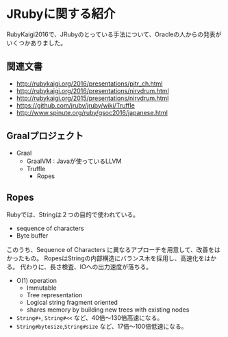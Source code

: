
JRubyに関する紹介
=====

RubyKaigi2016で、JRubyのとっている手法について、Oracleの人からの発表がいくつかありました。


関連文書
-----

- http://rubykaigi.org/2016/presentations/pitr_ch.html
- http://rubykaigi.org/2016/presentations/nirvdrum.html
- http://rubykaigi.org/2015/presentations/nirvdrum.html
- https://github.com/jruby/jruby/wiki/Truffle
- http://www.spinute.org/ruby/gsoc2016/japanese.html


Graalプロジェクト
-----

- Graal
  - GraalVM : Javaが使っているLLVM
  - Truffle
    - Ropes

Ropes
-----

Rubyでは、Stringは２つの目的で使われている。

- sequence of characters
- Byte buffer


このうち、Sequence of Characters に異なるアプローチを用意して、改善をはかったもの。
RopesはStringの内部構造にバランス木を採用し、高速化をはかる。
代わりに、長さ検査、IOへの出力速度が落ちる。

- O(1) operation
  - Immutable
  - Tree representation
  - Logical string fragment oriented
  - shares memory by building new trees with existing nodes
- `String#+`, `String#<<` など、40倍〜130倍高速になる。
- `String#bytesize`,`String#size` など、17倍〜100倍低速になる。

